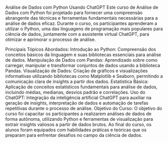 Análise de Dados com Python Usando ChatGPT
Este curso de Análise de Dados com Python foi projetado para fornecer uma compreensão abrangente das técnicas e ferramentas fundamentais necessárias para a análise de dados eficaz. Durante o curso, os participantes aprenderam a utilizar o Python, uma das linguagens de programação mais populares para ciência de dados, juntamente com a assistente virtual ChatGPT, para otimizar e aprimorar o processo de análise.

Principais Tópicos Abordados:
Introdução ao Python: Compreensão dos conceitos básicos da linguagem e suas bibliotecas essenciais para análise de dados.
Manipulação de Dados com Pandas: Aprendizado sobre como carregar, manipular e transformar conjuntos de dados usando a biblioteca Pandas.
Visualização de Dados: Criação de gráficos e visualizações informativas utilizando bibliotecas como Matplotlib e Seaborn, permitindo a comunicação clara de insights a partir dos dados.
Estatística Básica: Aplicação de conceitos estatísticos fundamentais para análise de dados, incluindo médias, medianas, desvios padrão e correlações.
Uso do ChatGPT: Integração da inteligência artificial ChatGPT para auxiliar na geração de insights, interpretação de dados e automação de tarefas repetitivas durante o processo de análise.
Objetivo do Curso:
O objetivo do curso foi capacitar os participantes a realizarem análises de dados de forma autônoma, utilizando Python e ferramentas de visualização para extrair insights valiosos a partir de dados brutos. Ao final do curso, os alunos foram equipados com habilidades práticas e teóricas que os preparam para enfrentar desafios no campo da ciência de dados.

